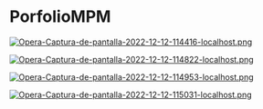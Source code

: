 # PorfolioMPM

[![Opera-Captura-de-pantalla-2022-12-12-114416-localhost.png](https://i.postimg.cc/zBrdwT0X/Opera-Captura-de-pantalla-2022-12-12-114416-localhost.png)](https://postimg.cc/kVTFq60k)

[![Opera-Captura-de-pantalla-2022-12-12-114822-localhost.png](https://i.postimg.cc/FFg4gs6g/Opera-Captura-de-pantalla-2022-12-12-114822-localhost.png)](https://postimg.cc/kD4z79qB)

[![Opera-Captura-de-pantalla-2022-12-12-114953-localhost.png](https://i.postimg.cc/y82tCw58/Opera-Captura-de-pantalla-2022-12-12-114953-localhost.png)](https://postimg.cc/K1rJnsx6)



[![Opera-Captura-de-pantalla-2022-12-12-115031-localhost.png](https://i.postimg.cc/s2p6d17T/Opera-Captura-de-pantalla-2022-12-12-115031-localhost.png)](https://postimg.cc/Mcpb16sB)

